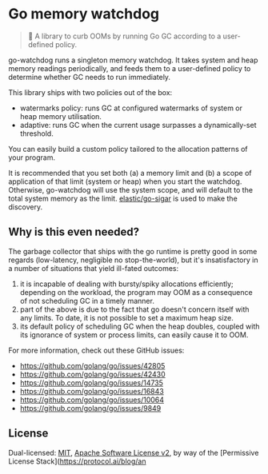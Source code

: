 # Go memory watchdog

> 🐺 A library to curb OOMs by running Go GC according to a user-defined policy.

go-watchdog runs a singleton memory watchdog. It takes system and heap memory
readings periodically, and feeds them to a user-defined policy to determine
whether GC needs to run immediately.

This library ships with two policies out of the box:

* watermarks policy: runs GC at configured watermarks of system or heap memory
  utilisation.
* adaptive: runs GC when the current usage surpasses a dynamically-set
  threshold.
  
You can easily build a custom policy tailored to the allocation patterns of your
program.

It is recommended that you set both (a) a memory limit and (b) a scope of
application of that limit (system or heap) when you start the watchdog.
Otherwise, go-watchdog will use the system scope, and will default to the
total system memory as the limit. [elastic/go-sigar](https://github.com/elastic/gosigar)
is used to make the discovery.

## Why is this even needed?

The garbage collector that ships with the go runtime is pretty good in some
regards (low-latency, negligible no stop-the-world), but it's insatisfactory in
a number of situations that yield ill-fated outcomes:

1. it is incapable of dealing with bursty/spiky allocations efficiently;
   depending on the workload, the program may OOM as a consequence of not
   scheduling GC in a timely manner.
2. part of the above is due to the fact that go doesn't concern itself with any
   limits. To date, it is not possible to set a maximum heap size. 
2. its default policy of scheduling GC when the heap doubles, coupled with its
   ignorance of system or process limits, can easily cause it to OOM.

For more information, check out these GitHub issues:

* https://github.com/golang/go/issues/42805
* https://github.com/golang/go/issues/42430
* https://github.com/golang/go/issues/14735
* https://github.com/golang/go/issues/16843
* https://github.com/golang/go/issues/10064
* https://github.com/golang/go/issues/9849

## License

Dual-licensed: [MIT](./LICENSE-MIT), [Apache Software License v2](./LICENSE-APACHE), by way of the
[Permissive License Stack](https://protocol.ai/blog/an